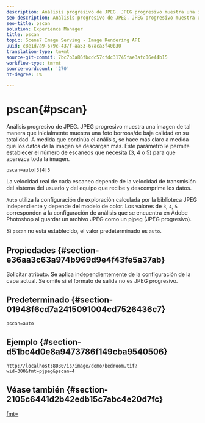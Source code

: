 ```yaml
---
description: Análisis progresivo de JPEG. JPEG progresivo muestra una imagen de tal manera que inicialmente muestra una foto borrosa/de baja calidad en su totalidad. A medida que continúa el análisis, se hace más claro a medida que los datos de la imagen se descargan más. Este parámetro le permite establecer el número de escaneos que necesita (3, 4 o 5) para que aparezca toda la imagen.
seo-description: Análisis progresivo de JPEG. JPEG progresivo muestra una imagen de tal manera que inicialmente muestra una foto borrosa/de baja calidad en su totalidad. A medida que continúa el análisis, se hace más claro a medida que los datos de la imagen se descargan más. Este parámetro le permite establecer el número de escaneos que necesita (3, 4 o 5) para que aparezca toda la imagen.
seo-title: pscan
solution: Experience Manager
title: pscan
topic: Scene7 Image Serving - Image Rendering API
uuid: c8e1d7a9-679c-437f-aa53-67aca3f40b30
translation-type: tm+mt
source-git-commit: 7bc7b3a86fbcdc57cfdc31745fae3afc06e44b15
workflow-type: tm+mt
source-wordcount: '270'
ht-degree: 1%

---
```



# pscan{#pscan}

Análisis progresivo de JPEG. JPEG progresivo muestra una imagen de tal manera que inicialmente muestra una foto borrosa/de baja calidad en su totalidad. A medida que continúa el análisis, se hace más claro a medida que los datos de la imagen se descargan más. Este parámetro le permite establecer el número de escaneos que necesita (3, 4 o 5) para que aparezca toda la imagen.

`pscan=auto|3|4|5`

La velocidad real de cada escaneo depende de la velocidad de transmisión del sistema del usuario y del equipo que recibe y descomprime los datos.

`Auto` utiliza la configuración de exploración calculada por la biblioteca JPEG independiente y depende del modelo de color. Los valores de `3`, `4`, `5` corresponden a la configuración de análisis que se encuentra en Adobe Photoshop al guardar un archivo JPEG como un pjpeg (JPEG progresivo).

Si `pscan` no está establecido, el valor predeterminado es `auto`.

## Propiedades {#section-e36aa3c63a974b969d9e4f43fe5a37ab}

Solicitar atributo. Se aplica independientemente de la configuración de la capa actual. Se omite si el formato de salida no es JPEG progresivo.

## Predeterminado {#section-01948f6cd7a2415091004cd7526436c7}

`pscan=auto`

## Ejemplo {#section-d51bc4d0e8a9473786f149cba9540506}

`http://localhost:8080/is/image/demo/bedroom.tif?wid=300&fmt=pjpeg&pscan=4`

## Véase también {#section-2105c6441d2b42edb15c7abc4e20d7fc}

[fmt=](../../../../../is-api/http-ref/image-serving-api-ref/c-http-protocol-reference/c-command-reference/r-is-http-fmt.md#reference-cdf10043423b45ba9fe15157fb3ae37a)
